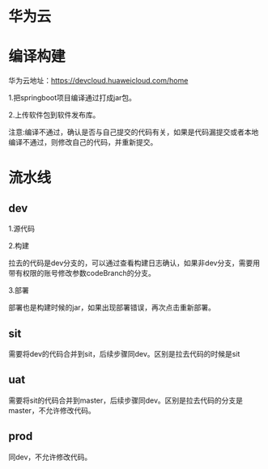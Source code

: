 # 华为云
# 编译构建

华为云地址：https://devcloud.huaweicloud.com/home

1.把springboot项目编译通过打成jar包。

2.上传软件包到软件发布库。

注意:编译不通过，确认是否与自己提交的代码有关，如果是代码漏提交或者本地编译不通过，则修改自己的代码，并重新提交。

# 流水线

## dev

1.源代码

2.构建

拉去的代码是dev分支的，可以通过查看构建日志确认，如果非dev分支，需要用带有权限的账号修改参数codeBranch的分支。

3.部署

部署也是构建时候的jar，如果出现部署错误，再次点击重新部署。

## sit

需要将dev的代码合并到sit，后续步骤同dev。区别是拉去代码的时候是sit

## uat
需要将sit的代码合并到master，后续步骤同dev。区别是拉去代码的分支是master，不允许修改代码。

## prod
同dev，不允许修改代码。

